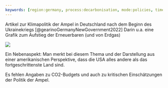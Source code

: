 ```yaml
---
keywords: [region:germany, process:decarbonisation, mode:policies, time:2022-2045]
---
```


Artikel zur Klimapolitik der Ampel in Deutschland nach dem Beginn des Ukrainekriegs [@gearinoGermanyNewGovernment2022]
Darin u.a. eine Grafik zum Aufstieg der Erneuerbaren (und von Erdgas)

![](https://insideclimatenews.org/wp-content/uploads/2022/03/GermanyPowerFeverChart22.png)


Ein Nebenaspekt: Man merkt bei diesem Thema und der Darstellung aus einer amerikanischen Perspektive, dass die USA alles andere als das fortgeschrittenste Land sind. 

Es fehlen Angaben zu CO2-Budgets und auch zu kritischen Einschätzungen der Politik der Ampel.
